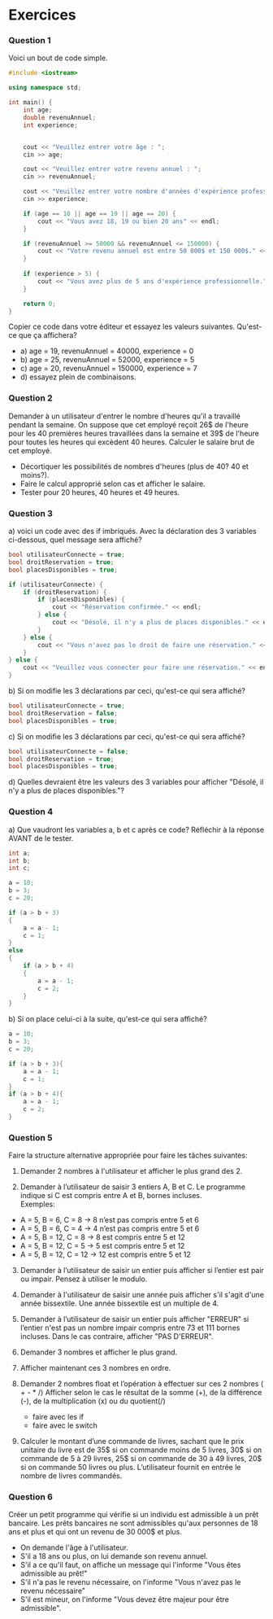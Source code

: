 # Exercices



### Question 1

Voici un bout de code simple. 

```cpp 
#include <iostream>

using namespace std;

int main() {
    int age;
    double revenuAnnuel;
    int experience;


    cout << "Veuillez entrer votre âge : ";
    cin >> age;

    cout << "Veuillez entrer votre revenu annuel : ";
    cin >> revenuAnnuel;

    cout << "Veuillez entrer votre nombre d'années d'expérience professionnelle : ";
    cin >> experience;

    if (age == 18 || age == 19 || age == 20) {
        cout << "Vous avez 18, 19 ou bien 20 ans" << endl;
    }

    if (revenuAnnuel >= 50000 && revenuAnnuel <= 150000) {
        cout << "Votre revenu annuel est entre 50 000$ et 150 000$." << endl;
    }
    
    if (experience > 5) {
        cout << "Vous avez plus de 5 ans d'expérience professionnelle." << endl;
    }

    return 0;
}

```
Copier ce code dans votre éditeur et essayez les valeurs suivantes. Qu'est-ce que ça affichera? 
 - a) age = 19, revenuAnnuel = 40000, experience = 0
 - b) age = 25, revenuAnnuel = 52000, experience = 5
 - c) age = 20, revenuAnnuel = 150000, experience = 7
 - d) essayez plein de combinaisons.



### Question 2
Demander à un utilisateur d'entrer le nombre d'heures qu'il a travaillé pendant la semaine. On suppose que cet employé reçoit 26$ de l'heure pour les 40 premières heures travaillées dans la semaine et 39$ de l'heure pour toutes les heures qui excèdent 40 heures. Calculer le salaire brut de cet employé. 
- Décortiquer les possibilités de nombres d'heures (plus de 40? 40 et moins?).
- Faire le calcul approprié selon cas et afficher le salaire.
- Tester pour 20 heures, 40 heures et 49 heures.

### Question 3

a) voici un code avec des if imbriqués. Avec la déclaration des 3 variables ci-dessous, quel message sera affiché?

```cpp
bool utilisateurConnecte = true;
bool droitReservation = true;
bool placesDisponibles = true;

if (utilisateurConnecte) {
    if (droitReservation) {
        if (placesDisponibles) {
            cout << "Réservation confirmée." << endl;
        } else {
            cout << "Désolé, il n'y a plus de places disponibles." << endl;
        }
    } else {
        cout << "Vous n'avez pas le droit de faire une réservation." << endl;
    }
} else {
    cout << "Veuillez vous connecter pour faire une réservation." << endl;
}

```

b) Si on modifie les 3 déclarations par ceci, qu'est-ce qui sera affiché?
```cpp
bool utilisateurConnecte = true;
bool droitReservation = false;
bool placesDisponibles = true;
```

c) Si on modifie les 3 déclarations par ceci, qu'est-ce qui sera affiché?
```cpp
bool utilisateurConnecte = false;
bool droitReservation = true;
bool placesDisponibles = true;
```

d) Quelles devraient être les valeurs des 3 variables pour afficher "Désolé, il n'y a plus de places disponibles."?


### Question 4

a) Que vaudront les variables a, b et c après ce code? Réfléchir à la réponse AVANT de le tester.

```cpp
int a;
int b;
int c;

a = 10;
b = 3;
c = 20;

if (a > b + 3)
{
    a = a - 1;
    c = 1;
}
else
{
    if (a > b + 4)
    {
        a = a - 1;
        c = 2;
    }
}

```

b) Si on place celui-ci à la suite, qu'est-ce qui sera affiché?

```cpp
a = 10;
b = 3;
c = 20;

if (a > b + 3){
    a = a - 1;
    c = 1;
}
if (a > b + 4){
    a = a - 1;
    c = 2;
}

```

### Question 5

Faire la structure alternative appropriée pour faire les tâches suivantes:

1. Demander 2 nombres à l'utilisateur et afficher le plus grand des 2. 

2. Demander à l’utilisateur de saisir 3 entiers A, B et C. Le programme indique si C est compris entre A et B, bornes incluses.<br>
Exemples:
- A = 5,  B = 6, C = 8   ->   8 n’est pas compris entre 5 et 6
- A = 5,  B = 6,  C = 4   ->    4 n’est pas compris entre 5 et 6
- A = 5,  B = 12,  C = 8   ->    8 est  compris entre 5 et 12
- A = 5,  B = 12,  C = 5    ->   5 est  compris entre 5 et 12
- A = 5,  B = 12,  C = 12   ->    12 est  compris entre 5 et 12

3. Demander à l’utilisateur de saisir un entier puis afficher si l’entier est pair ou impair. Pensez à utiliser le modulo.

4. Demander à l'utilisateur de saisir une année puis afficher s'il s'agit d'une année bissextile. Une année bissextile est un multiple de 4.

5. Demander à l’utilisateur de saisir un entier puis afficher "ERREUR" si l’entier n'est pas un nombre impair compris entre 73 et 111 bornes incluses. Dans le cas contraire, afficher "PAS D'ERREUR". 

6. Demander 3 nombres et afficher le plus grand.

7. Afficher maintenant ces 3 nombres en ordre.

8. Demander 2 nombres float et l’opération à effectuer sur ces 2 nombres ( + - * /)
  Afficher selon le cas le résultat de la somme (+), de la différence (-), de la multiplication (x) ou du quotient(/)
    - faire avec les if  
    - faire avec le switch

9. Calculer le montant d’une commande de livres, sachant que le prix unitaire du livre est de 35$ si on commande moins de 5 livres, 30$ si on commande de 5 à 29 livres, 25$ si on commande de 30 à 49 livres, 20$ si on commande 50 livres ou plus. L’utilisateur fournit en entrée le nombre de livres commandés.


### Question 6
Créer un petit programme qui vérifie si un individu est admissible à un prêt bancaire. Les prêts bancaires ne sont admissibles qu'aux personnes de 18 ans et plus et qui ont un revenu de 30 000$ et plus. 
- On demande l'âge à l'utilisateur. 
- S'il a 18 ans ou plus, on lui demande son revenu annuel.
- S'il a ce qu'il faut, on affiche un message qui l'informe "Vous êtes admissible au prêt!"
- S'il n'a pas le revenu nécessaire, on l'informe "Vous n'avez pas le revenu nécessaire"
- S'il est mineur, on l'informe "Vous devez être majeur pour être admissible".

